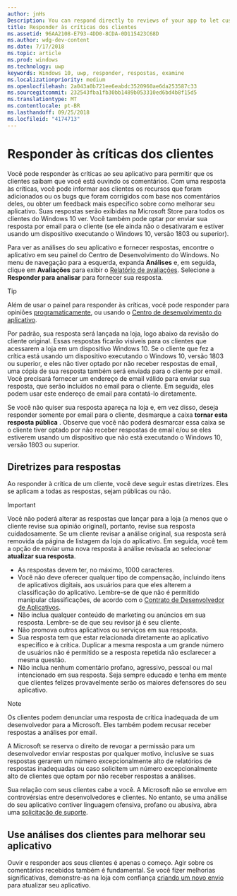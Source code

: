 ```yaml
---
author: jnHs
Description: You can respond directly to reviews of your app to let customers know you’re listening to their feedback.
title: Responder às críticas dos clientes
ms.assetid: 96AA2108-E793-4DD0-8CDA-0D115423C68D
ms.author: wdg-dev-content
ms.date: 7/17/2018
ms.topic: article
ms.prod: windows
ms.technology: uwp
keywords: Windows 10, uwp, responder, respostas, examine
ms.localizationpriority: medium
ms.openlocfilehash: 2a043a0b721ee6eabdc3520960ae6da253587c33
ms.sourcegitcommit: 232543fba1fb30bb1489b053310ed6bd4b8f15d5
ms.translationtype: MT
ms.contentlocale: pt-BR
ms.lasthandoff: 09/25/2018
ms.locfileid: "4174713"
---
```

# <a name="respond-to-customer-reviews"></a>Responder às críticas dos clientes


Você pode responder às críticas ao seu aplicativo para permitir que os clientes saibam que você está ouvindo os comentários. Com uma resposta às críticas, você pode informar aos clientes os recursos que foram adicionados ou os bugs que foram corrigidos com base nos comentários deles, ou obter um feedback mais específico sobre como melhorar seu aplicativo. Suas respostas serão exibidas na Microsoft Store para todos os clientes do Windows 10 ver. Você também pode optar por enviar sua resposta por email para o cliente (se ele ainda não o desativaram e estiver usando um dispositivo executando o Windows 10, versão 1803 ou superior).

Para ver as análises do seu aplicativo e fornecer respostas, encontre o aplicativo em seu painel do Centro de Desenvolvimento do Windows. No menu de navegação para a esquerda, expanda **Análises** e, em seguida, clique em **Avaliações** para exibir o [Relatório de avaliações](reviews-report.md). Selecione a **Responder para analisar** para fornecer sua resposta.

> [!TIP]
> Além de usar o painel para responder às críticas, você pode responder para opiniões [programaticamente](../monetize/submit-responses-to-app-reviews.md), ou usando o [Centro de desenvolvimento do aplicativo](https://www.microsoft.com/store/apps/dev-center/9nblggh4r5ws).

Por padrão, sua resposta será lançada na loja, logo abaixo da revisão do cliente original. Essas respostas ficarão visíveis para os clientes que acessarem a loja em um dispositivo Windows 10. Se o cliente que fez a crítica está usando um dispositivo executando o Windows 10, versão 1803 ou superior, e eles não tiver optado por não receber respostas de email, uma cópia de sua resposta também será enviada para o cliente por email.  Você precisará fornecer um endereço de email válido para enviar sua resposta, que serão incluídos no email para o cliente. Em seguida, eles podem usar este endereço de email para contatá-lo diretamente.

Se você não quiser sua resposta apareça na loja e, em vez disso, deseja responder somente por email para o cliente, desmarque a caixa **tornar esta resposta pública** . Observe que você não poderá desmarcar essa caixa se o cliente tiver optado por não receber respostas de email e/ou se eles estiverem usando um dispositivo que não está executando o Windows 10, versão 1803 ou superior.

## <a name="guidelines-for-responses"></a>Diretrizes para respostas

Ao responder à crítica de um cliente, você deve seguir estas diretrizes. Eles se aplicam a todas as respostas, sejam públicas ou não.

> [!IMPORTANT]
> Você não poderá alterar as respostas que lançar para a loja (a menos que o cliente revise sua opinião original), portanto, revise sua resposta cuidadosamente. Se um cliente revisar a análise original, sua resposta será removida da página de listagem da loja do aplicativo. Em seguida, você tem a opção de enviar uma nova resposta à análise revisada ao selecionar **atualizar sua resposta**.

-   As respostas devem ter, no máximo, 1000 caracteres.
-   Você não deve oferecer qualquer tipo de compensação, incluindo itens de aplicativos digitais, aos usuários para que eles alterem a classificação do aplicativo. Lembre-se de que não é permitido manipular classificações, de acordo com o [Contrato de Desenvolvedor de Aplicativos](https://docs.microsoft.com/legal/windows/agreements/app-developer-agreement).
-   Não inclua qualquer conteúdo de marketing ou anúncios em sua resposta. Lembre-se de que seu revisor já é seu cliente.
-   Não promova outros aplicativos ou serviços em sua resposta.
-   Sua resposta tem que estar relacionada diretamente ao aplicativo específico e à crítica. Duplicar a mesma resposta a um grande número de usuários não é permitido se a resposta repetida não esclarecer a mesma questão.
-   Não inclua nenhum comentário profano, agressivo, pessoal ou mal intencionado em sua resposta. Seja sempre educado e tenha em mente que clientes felizes provavelmente serão os maiores defensores do seu aplicativo.

> [!NOTE]
> Os clientes podem denunciar uma resposta de crítica inadequada de um desenvolvedor para a Microsoft. Eles também podem recusar receber respostas a análises por email.
>
> A Microsoft se reserva o direito de revogar a permissão para um desenvolvedor enviar respostas por qualquer motivo, inclusive se suas respostas gerarem um número excepcionalmente alto de relatórios de respostas inadequadas ou caso solicitem um número excepcionalmente alto de clientes que optam por não receber respostas a análises.

Sua relação com seus clientes cabe a você. A Microsoft não se envolve em controvérsias entre desenvolvedores e clientes. No entanto, se uma análise do seu aplicativo contiver linguagem ofensiva, profano ou abusiva, abra uma [solicitação de suporte](http://go.microsoft.com/fwlink/p/?LinkID=401178).


## <a name="use-customer-reviews-to-improve-your-app"></a>Use análises dos clientes para melhorar seu aplicativo

Ouvir e responder aos seus clientes é apenas o começo. Agir sobre os comentários recebidos também é fundamental. Se você fizer melhorias significativas, demonstre-as na loja com confiança [criando um novo envio](app-submissions.md) para atualizar seu aplicativo.
